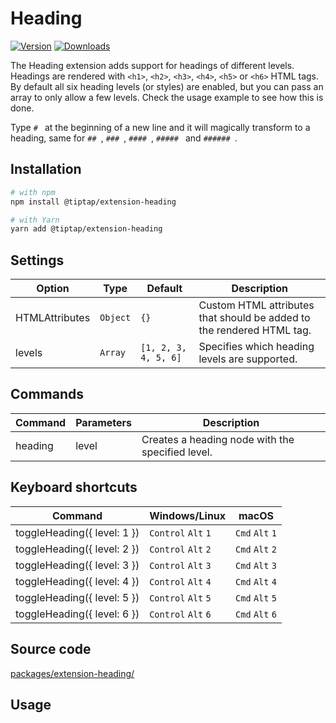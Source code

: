 # Heading
[![Version](https://img.shields.io/npm/v/@tiptap/extension-heading.svg?label=version)](https://www.npmjs.com/package/@tiptap/extension-heading)
[![Downloads](https://img.shields.io/npm/dm/@tiptap/extension-heading.svg)](https://npmcharts.com/compare/@tiptap/extension-heading?minimal=true)

The Heading extension adds support for headings of different levels. Headings are rendered with `<h1>`, `<h2>`, `<h3>`, `<h4>`, `<h5>` or `<h6>` HTML tags. By default all six heading levels (or styles) are enabled, but you can pass an array to only allow a few levels. Check the usage example to see how this is done.

Type <code>#&nbsp;</code> at the beginning of a new line and it will magically transform to a heading, same for <code>##&nbsp;</code>, <code>###&nbsp;</code>, <code>####&nbsp;</code>, <code>#####&nbsp;</code> and <code>######&nbsp;</code>.

## Installation
```bash
# with npm
npm install @tiptap/extension-heading

# with Yarn
yarn add @tiptap/extension-heading
```

## Settings
| Option         | Type     | Default              | Description                                                           |
| -------------- | -------- | -------------------- | --------------------------------------------------------------------- |
| HTMLAttributes | `Object` | `{}`                 | Custom HTML attributes that should be added to the rendered HTML tag. |
| levels         | `Array`  | `[1, 2, 3, 4, 5, 6]` | Specifies which heading levels are supported.                         |

## Commands
| Command | Parameters | Description                                      |
| ------- | ---------- | ------------------------------------------------ |
| heading | level      | Creates a heading node with the specified level. |

## Keyboard shortcuts
| Command                     | Windows/Linux                 | macOS                     |
| --------------------------- | ----------------------------- | ------------------------- |
| toggleHeading({ level: 1 }) | `Control`&nbsp;`Alt`&nbsp;`1` | `Cmd`&nbsp;`Alt`&nbsp;`1` |
| toggleHeading({ level: 2 }) | `Control`&nbsp;`Alt`&nbsp;`2` | `Cmd`&nbsp;`Alt`&nbsp;`2` |
| toggleHeading({ level: 3 }) | `Control`&nbsp;`Alt`&nbsp;`3` | `Cmd`&nbsp;`Alt`&nbsp;`3` |
| toggleHeading({ level: 4 }) | `Control`&nbsp;`Alt`&nbsp;`4` | `Cmd`&nbsp;`Alt`&nbsp;`4` |
| toggleHeading({ level: 5 }) | `Control`&nbsp;`Alt`&nbsp;`5` | `Cmd`&nbsp;`Alt`&nbsp;`5` |
| toggleHeading({ level: 6 }) | `Control`&nbsp;`Alt`&nbsp;`6` | `Cmd`&nbsp;`Alt`&nbsp;`6` |

## Source code
[packages/extension-heading/](https://github.com/ueberdosis/tiptap/blob/main/packages/extension-heading/)

## Usage
<tiptap-demo name="Nodes/Heading"></tiptap-demo>
